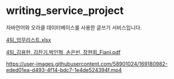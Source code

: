 # writing_service_project

자바언어와 오라클 데이터베이스를 사용한 글쓰기 서비스입니다.


[4팀_업무리스트.xlsx](https://github.com/thswlsqls/writing_service_project/files/8721893/4._.xlsx)


[4팀_김용헌, 김찬기.박인혁, 손은빈, 장현희_Fianl.pdf](https://github.com/thswlsqls/writing_service_project/files/8721832/4._._Fianl.pdf)



https://user-images.githubusercontent.com/58901024/169180982-eded01ea-d493-4f14-bdc7-1e4de524394f.mp4

